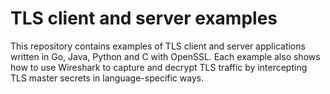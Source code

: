 # TLS client and server examples

This repository contains examples of TLS client and server applications written in Go, Java, Python and C with OpenSSL.
Each example also shows how to use Wireshark to capture and decrypt TLS traffic by intercepting TLS master secrets in language-specific ways.
